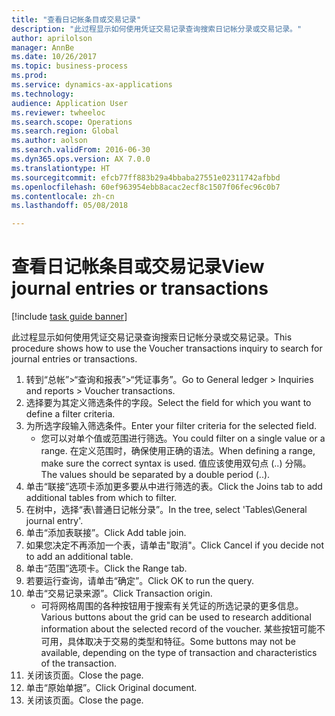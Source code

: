 ```yaml
--- 
title: "查看日记帐条目或交易记录"
description: "此过程显示如何使用凭证交易记录查询搜索日记帐分录或交易记录。"
author: aprilolson
manager: AnnBe
ms.date: 10/26/2017
ms.topic: business-process
ms.prod: 
ms.service: dynamics-ax-applications
ms.technology: 
audience: Application User
ms.reviewer: twheeloc
ms.search.scope: Operations
ms.search.region: Global
ms.author: aolson
ms.search.validFrom: 2016-06-30
ms.dyn365.ops.version: AX 7.0.0
ms.translationtype: HT
ms.sourcegitcommit: efcb77ff883b29a4bbaba27551e02311742afbbd
ms.openlocfilehash: 60ef963954ebb8acac2ecf8c1507f06fec96c0b7
ms.contentlocale: zh-cn
ms.lasthandoff: 05/08/2018

---
```

# <a name="view-journal-entries-or-transactions"></a><span data-ttu-id="3cfe1-103">查看日记帐条目或交易记录</span><span class="sxs-lookup"><span data-stu-id="3cfe1-103">View journal entries or transactions</span></span>

[!include [task guide banner](../../includes/task-guide-banner.md)]

<span data-ttu-id="3cfe1-104">此过程显示如何使用凭证交易记录查询搜索日记帐分录或交易记录。</span><span class="sxs-lookup"><span data-stu-id="3cfe1-104">This procedure shows how to use the Voucher transactions inquiry to search for journal entries or transactions.</span></span>

1. <span data-ttu-id="3cfe1-105">转到“总帐”>“查询和报表”>“凭证事务”。</span><span class="sxs-lookup"><span data-stu-id="3cfe1-105">Go to General ledger > Inquiries and reports > Voucher transactions.</span></span>
2. <span data-ttu-id="3cfe1-106">选择要为其定义筛选条件的字段。</span><span class="sxs-lookup"><span data-stu-id="3cfe1-106">Select the field for which you want to define a filter criteria.</span></span>
3. <span data-ttu-id="3cfe1-107">为所选字段输入筛选条件。</span><span class="sxs-lookup"><span data-stu-id="3cfe1-107">Enter your filter criteria for the selected field.</span></span>
    * <span data-ttu-id="3cfe1-108">您可以对单个值或范围进行筛选。</span><span class="sxs-lookup"><span data-stu-id="3cfe1-108">You could filter on a single value or a range.</span></span> <span data-ttu-id="3cfe1-109">在定义范围时，确保使用正确的语法。</span><span class="sxs-lookup"><span data-stu-id="3cfe1-109">When defining a range, make sure the correct syntax is used.</span></span> <span data-ttu-id="3cfe1-110">值应该使用双句点 (..) 分隔。</span><span class="sxs-lookup"><span data-stu-id="3cfe1-110">The values should be separated by a double period (..).</span></span>  
4. <span data-ttu-id="3cfe1-111">单击“联接”选项卡添加更多要从中进行筛选的表。</span><span class="sxs-lookup"><span data-stu-id="3cfe1-111">Click the Joins tab to add additional tables from which to filter.</span></span>
5. <span data-ttu-id="3cfe1-112">在树中，选择“表\普通日记帐分录”。</span><span class="sxs-lookup"><span data-stu-id="3cfe1-112">In the tree, select 'Tables\General journal entry'.</span></span>
6. <span data-ttu-id="3cfe1-113">单击“添加表联接”。</span><span class="sxs-lookup"><span data-stu-id="3cfe1-113">Click Add table join.</span></span>
7. <span data-ttu-id="3cfe1-114">如果您决定不再添加一个表，请单击"取消"。</span><span class="sxs-lookup"><span data-stu-id="3cfe1-114">Click Cancel if you decide not to add an additional table.</span></span>
8. <span data-ttu-id="3cfe1-115">单击“范围”选项卡。</span><span class="sxs-lookup"><span data-stu-id="3cfe1-115">Click the Range tab.</span></span>
9. <span data-ttu-id="3cfe1-116">若要运行查询，请单击“确定”。</span><span class="sxs-lookup"><span data-stu-id="3cfe1-116">Click OK to run the query.</span></span>
10. <span data-ttu-id="3cfe1-117">单击“交易记录来源”。</span><span class="sxs-lookup"><span data-stu-id="3cfe1-117">Click Transaction origin.</span></span>
    * <span data-ttu-id="3cfe1-118">可将网格周围的各种按钮用于搜索有关凭证的所选记录的更多信息。</span><span class="sxs-lookup"><span data-stu-id="3cfe1-118">Various buttons about the grid can be used to research additional information about the selected record of the voucher.</span></span> <span data-ttu-id="3cfe1-119">某些按钮可能不可用，具体取决于交易的类型和特征。</span><span class="sxs-lookup"><span data-stu-id="3cfe1-119">Some buttons may not be available, depending on the type of transaction and characteristics of the transaction.</span></span>  
11. <span data-ttu-id="3cfe1-120">关闭该页面。</span><span class="sxs-lookup"><span data-stu-id="3cfe1-120">Close the page.</span></span>
12. <span data-ttu-id="3cfe1-121">单击“原始单据”。</span><span class="sxs-lookup"><span data-stu-id="3cfe1-121">Click Original document.</span></span>
13. <span data-ttu-id="3cfe1-122">关闭该页面。</span><span class="sxs-lookup"><span data-stu-id="3cfe1-122">Close the page.</span></span>


